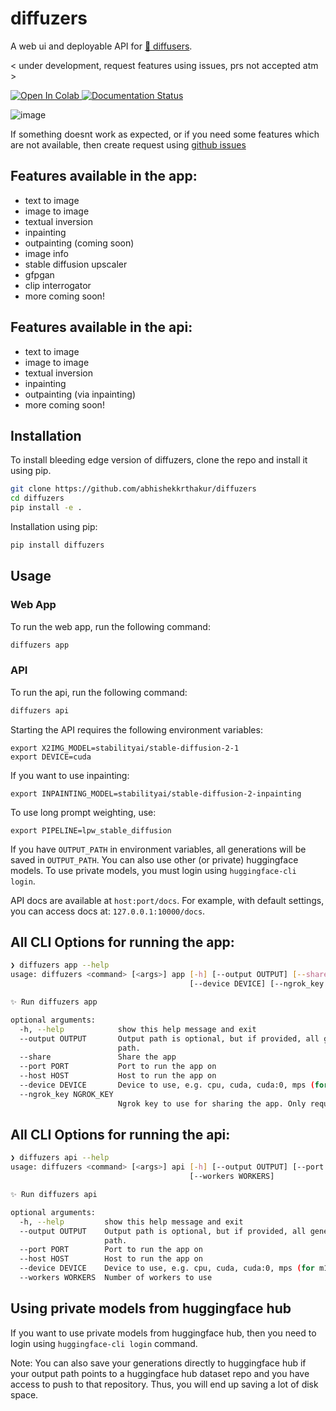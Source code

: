 # diffuzers

A web ui and deployable API for [🤗 diffusers](https://github.com/huggingface/diffusers).

< under development, request features using issues, prs not accepted atm >

<a target="_blank" href="https://colab.research.google.com/github/abhishekkrthakur/diffuzers/blob/main/diffuzers.ipynb">
  <img src="https://colab.research.google.com/assets/colab-badge.svg" alt="Open In Colab"/>
</a>

<a href='https://diffuzers.readthedocs.io/en/latest/?badge=latest'>
    <img src='https://readthedocs.org/projects/diffuzers/badge/?version=latest' alt='Documentation Status' />
</a>

![image](https://github.com/abhishekkrthakur/diffuzers/raw/main/static/screenshot.jpeg)


If something doesnt work as expected, or if you need some features which are not available, then create request using [github issues](https://github.com/abhishekkrthakur/diffuzers/issues)


## Features available in the app:

- text to image
- image to image
- textual inversion
- inpainting
- outpainting (coming soon)
- image info
- stable diffusion upscaler
- gfpgan
- clip interrogator
- more coming soon!

## Features available in the api:

- text to image
- image to image
- textual inversion
- inpainting
- outpainting (via inpainting)
- more coming soon!


## Installation

To install bleeding edge version of diffuzers, clone the repo and install it using pip.

```bash
git clone https://github.com/abhishekkrthakur/diffuzers
cd diffuzers
pip install -e .
```

Installation using pip:
    
```bash 
pip install diffuzers
```

## Usage

### Web App
To run the web app, run the following command:

```bash
diffuzers app
```

### API

To run the api, run the following command:


```bash
diffuzers api
```

Starting the API requires the following environment variables:

```
export X2IMG_MODEL=stabilityai/stable-diffusion-2-1
export DEVICE=cuda
```

If you want to use inpainting:

```
export INPAINTING_MODEL=stabilityai/stable-diffusion-2-inpainting
```

To use long prompt weighting, use:

```
export PIPELINE=lpw_stable_diffusion
```

If you have `OUTPUT_PATH` in environment variables, all generations will be saved in `OUTPUT_PATH`. You can also use other (or private) huggingface models. To use private models, you must login using `huggingface-cli login`.

API docs are available at `host:port/docs`. For example, with default settings, you can access docs at: `127.0.0.1:10000/docs`.


## All CLI Options for running the app:

```bash
❯ diffuzers app --help
usage: diffuzers <command> [<args>] app [-h] [--output OUTPUT] [--share] [--port PORT] [--host HOST]
                                        [--device DEVICE] [--ngrok_key NGROK_KEY]

✨ Run diffuzers app

optional arguments:
  -h, --help            show this help message and exit
  --output OUTPUT       Output path is optional, but if provided, all generations will automatically be saved to this
                        path.
  --share               Share the app
  --port PORT           Port to run the app on
  --host HOST           Host to run the app on
  --device DEVICE       Device to use, e.g. cpu, cuda, cuda:0, mps (for m1 mac) etc.
  --ngrok_key NGROK_KEY
                        Ngrok key to use for sharing the app. Only required if you want to share the app
```

## All CLI Options for running the api:

```bash
❯ diffuzers api --help
usage: diffuzers <command> [<args>] api [-h] [--output OUTPUT] [--port PORT] [--host HOST] [--device DEVICE]
                                        [--workers WORKERS]

✨ Run diffuzers api

optional arguments:
  -h, --help         show this help message and exit
  --output OUTPUT    Output path is optional, but if provided, all generations will automatically be saved to this
                     path.
  --port PORT        Port to run the app on
  --host HOST        Host to run the app on
  --device DEVICE    Device to use, e.g. cpu, cuda, cuda:0, mps (for m1 mac) etc.
  --workers WORKERS  Number of workers to use
```

## Using private models from huggingface hub

If you want to use private models from huggingface hub, then you need to login using `huggingface-cli login` command.

Note: You can also save your generations directly to huggingface hub if your output path points to a huggingface hub dataset repo and you have access to push to that repository. Thus, you will end up saving a lot of disk space. 
